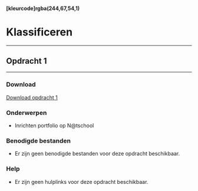 #### [kleurcode]rgba(244,67,54,1)

# Klassificeren

---
## Opdracht 1
---

### Download
<a href="" target="_blank">Download opdracht 1</a>

### Onderwerpen
*   Inrichten portfolio op N@tschool

### Benodigde bestanden
*   Er zijn geen benodigde bestanden voor deze opdracht beschikbaar.

### Help
*   Er zijn geen hulplinks voor deze opdracht beschikbaar.
